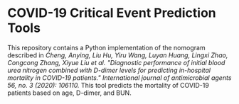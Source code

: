 # COVID-19 Critical Event Prediction Tools

This repository contains a Python implementation of the nomogram described in <i>Cheng, Anying, Liu Hu, Yiru Wang, Luyan Huang, Lingxi Zhao, Congcong Zhang, Xiyue Liu et al. "Diagnostic performance of initial blood urea nitrogen combined with D-dimer levels for predicting in-hospital mortality in COVID-19 patients." International journal of antimicrobial agents 56, no. 3 (2020): 106110.</i> This tool predicts the mortality of COVID-19 patients based on age, D-dimer, and BUN.
